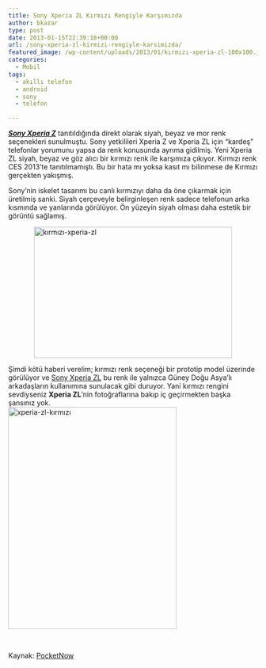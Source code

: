```yaml
---
title: Sony Xperia ZL Kırmızı Rengiyle Karşımızda
author: bkazar
type: post
date: 2013-01-15T22:39:18+00:00
url: /sony-xperia-zl-kirmizi-rengiyle-karsimizda/
featured_image: /wp-content/uploads/2013/01/kırmızı-xperia-zl-100x100.jpg
categories:
  - Mobil
tags:
  - akıllı telefon
  - android
  - sony
  - telefon

---
```

[_**Sony Xperia Z**_][1] tanıtıldığında direkt olarak siyah, beyaz ve mor renk seçenekleri sunulmuştu. Sony yetkilileri Xperia Z ve Xperia ZL için “kardeş” telefonlar yorumunu yapsa da renk konusunda ayrıma gidilmiş. Yeni Xperia ZL siyah, beyaz ve göz alıcı bir kırmızı renk ile karşımıza çıkıyor. Kırmızı renk CES 2013’te tanıtılmamıştı. Bu bir hata mı yoksa kasıt mı bilinmese de Kırmızı gerçekten yakışmış.

Sony’nin iskelet tasarımı bu canlı kırmızıyı daha da öne çıkarmak için üretilmiş sanki. Siyah çerçeveyle belirginleşen renk sadece telefonun arka kısmında ve yanlarında görülüyor. Ön yüzeyin siyah olması daha estetik bir görüntü sağlamış.

<p style="text-align: center;">
  <img class="aligncenter size-large wp-image-10959" style="text-align: start;" alt="kırmızı-xperia-zl" src="https://www.murekkep.org/wp-content/uploads/2013/01/kırmızı-xperia-zl-400x265.jpg" width="400" height="265" srcset="https://www.murekkep.org/wp-content/uploads/2013/01/kırmızı-xperia-zl-400x265.jpg 400w, https://www.murekkep.org/wp-content/uploads/2013/01/kırmızı-xperia-zl-50x33.jpg 50w, https://www.murekkep.org/wp-content/uploads/2013/01/kırmızı-xperia-zl-125x83.jpg 125w, https://www.murekkep.org/wp-content/uploads/2013/01/kırmızı-xperia-zl-300x200.jpg 300w, https://www.murekkep.org/wp-content/uploads/2013/01/kırmızı-xperia-zl-459x305.jpg 459w, https://www.murekkep.org/wp-content/uploads/2013/01/kırmızı-xperia-zl.jpg 640w" sizes="(max-width: 400px) 100vw, 400px" />
</p>

Şimdi kötü haberi verelim; kırmızı renk seçeneği bir prototip model üzerinde görülüyor ve [Sony Xperia ZL][2] bu renk ile yalnızca Güney Doğu Asya’lı arkadaşların kullanımına sunulacak gibi duruyor. Yani kırmızı rengini sevdiyseniz **Xperia ZL**’nin fotoğraflarına bakıp iç geçirmekten başka şansınız yok.  
<img class="aligncenter  wp-image-10958" alt="xperia-zl-kırmızı" src="https://www.murekkep.org/wp-content/uploads/2013/01/xperia-zl-kırmızı.png" width="340" height="449" srcset="https://www.murekkep.org/wp-content/uploads/2013/01/xperia-zl-kırmızı.png 425w, https://www.murekkep.org/wp-content/uploads/2013/01/xperia-zl-kırmızı-303x400.png 303w, https://www.murekkep.org/wp-content/uploads/2013/01/xperia-zl-kırmızı-37x50.png 37w, https://www.murekkep.org/wp-content/uploads/2013/01/xperia-zl-kırmızı-75x100.png 75w, https://www.murekkep.org/wp-content/uploads/2013/01/xperia-zl-kırmızı-151x200.png 151w, https://www.murekkep.org/wp-content/uploads/2013/01/xperia-zl-kırmızı-231x305.png 231w" sizes="(max-width: 340px) 100vw, 340px" /> 

&nbsp;

Kaynak: [PocketNow][3]

 [1]: https://www.murekkep.org/telefon/sony-xperia-z
 [2]: https://www.murekkep.org/sony-xperia-z-ve-xperia-zl-arasinda-ne-fark-var-10764
 [3]: http://pocketnow.com